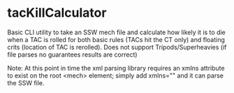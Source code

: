# tacKillCalculator

Basic CLI utility to take an SSW mech file and calculate how likely it is to die when a TAC is rolled for both basic rules (TACs hit the CT only) and floating crits (location of TAC is rerolled).  Does not support Tripods/Superheavies (if file parses no guarantees results are correct)

Note: At this point in time the xml parsing library requires an xmlns attribute to exist on the root \<mech\> element; simply add xmlns="" and it can parse the SSW file.
